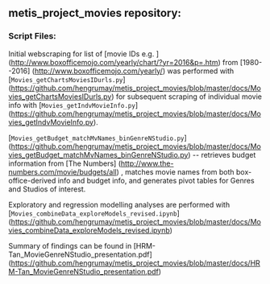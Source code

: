 
## metis_project_movies  repository:

### Script Files:   
Initial webscraping for list of [movie IDs e.g. ] (http://www.boxofficemojo.com/yearly/chart/?yr=2016&p=.htm) from [1980--2016] (http://www.boxofficemojo.com/yearly/)  was performed with [`Movies_getChartsMoviesIDurls.py`] (https://github.com/hengrumay/metis_project_movies/blob/master/docs/Movies_getChartsMoviesIDurls.py) for subsequent scraping of individual movie info with [`Movies_getIndvMovieInfo.py`] (https://github.com/hengrumay/metis_project_movies/blob/master/docs/Movies_getIndvMovieInfo.py). 

[`Movies_getBudget_matchMvNames_binGenreNStudio.py`] (https://github.com/hengrumay/metis_project_movies/blob/master/docs/Movies_getBudget_matchMvNames_binGenreNStudio.py) -- retrieves budget information from [The Numbers] (http://www.the-numbers.com/movie/budgets/all) , matches movie names from both box-office-derived info and budget info, and generates pivot tables for Genres and Studios of interest.

Exploratory and regression modelling analyses are performed with [`Movies_combineData_exploreModels_revised.ipynb`] (https://github.com/hengrumay/metis_project_movies/blob/master/docs/Movies_combineData_exploreModels_revised.ipynb)

Summary of findings can be found in [HRM-Tan_MovieGenreNStudio_presentation.pdf] (https://github.com/hengrumay/metis_project_movies/blob/master/docs/HRM-Tan_MovieGenreNStudio_presentation.pdf)
